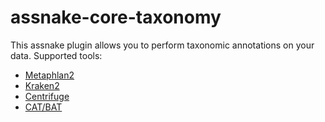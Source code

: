 # assnake-core-taxonomy
This assnake plugin allows you to perform taxonomic annotations on your data.
Supported tools:
* [Metaphlan2](https://bitbucket.org/biobakery/metaphlan2/src)
* [Kraken2](https://github.com/DerrickWood/kraken2)
* [Centrifuge](https://github.com/centrifugal/centrifuge)
* [CAT/BAT](https://github.com/dutilh/CAT)
